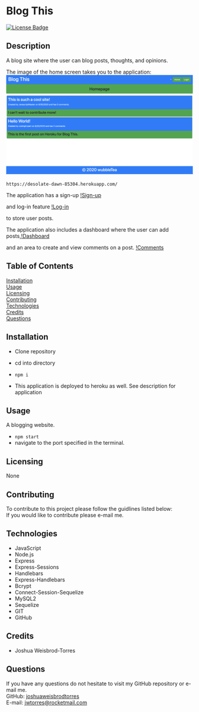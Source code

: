 # Blog This
[![License Badge](https://img.shields.io/badge/license-None-red)](#)

## Description  
A blog site where the user can blog posts, thoughts, and opinions.

The image of the home screen takes you to the application:
[![A blogging commuity website.](/public/assets/images/deployed-application.png)](https://desolate-dawn-85304.herokuapp.com/) 

```https://desolate-dawn-85304.herokuapp.com/```

The application has a sign-up [!Sign-up](/public/assets/images/signup.png)

and log-in feature [!Log-in](/public/assets/images/login.png)

to store user posts.

The application also includes a dashboard where the user can add posts,[!Dashboard](/public/assets/images/dashboard.png)

and an area to create and view comments on a post. [!Comments](/public/assets/images/comments.png)

## Table of Contents  
[Installation](#Installation)  
[Usage](#Usage)  
[Licensing](#Licensing)  
[Contributing](#Contributing)  
[Technologies](#Technologies)  
[Credits](#Credits)  
[Questions](#Questions)

## Installation
- Clone repository
- cd into directory
- ```npm i```

- This application is deployed to heroku as well. See description for application 

## Usage  
A blogging website.  
- ```npm start```
- navigate to the port specified in the terminal.
 
## Licensing  
None  

## Contributing  
To contribute to this project please follow the guidlines listed below:  
If you would like to contribute please e-mail me.

## Technologies 
- JavaScript
- Node.js
- Express
- Express-Sessions
- Handlebars
- Express-Handlebars
- Bcrypt
- Connect-Session-Sequelize
- MySQL2
- Sequelize
- GIT
- GitHub

## Credits 
- Joshua Weisbrod-Torres

## Questions  
If you have any questions do not hesitate to visit my GitHub repository or e-mail me.  
GitHub: [joshuaweisbrodtorres](https://github.com/joshuaweisbrodtorres)  
E-mail: [jwtorres@rocketmail.com](mailto:jwtorres@rocketmail.com)